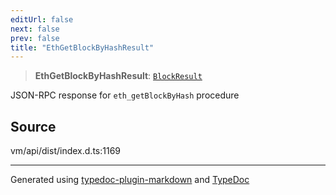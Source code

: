 ```yaml
---
editUrl: false
next: false
prev: false
title: "EthGetBlockByHashResult"
---
```


> **EthGetBlockByHashResult**: [`BlockResult`](/generated/type-aliases/blockresult/)

JSON-RPC response for `eth_getBlockByHash` procedure

## Source

vm/api/dist/index.d.ts:1169

***
Generated using [typedoc-plugin-markdown](https://www.npmjs.com/package/typedoc-plugin-markdown) and [TypeDoc](https://typedoc.org/)

